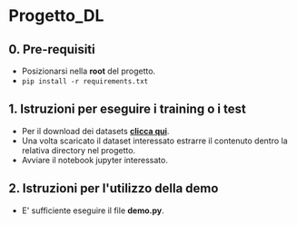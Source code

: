 # Progetto_DL
## 0. Pre-requisiti
- Posizionarsi nella **root** del progetto.
- `pip install -r requirements.txt`
## 1. Istruzioni per eseguire i training o i test
- Per il download dei datasets [**clicca qui**](https://studentiunict-my.sharepoint.com/:f:/g/personal/prrndr00h12g348v_studium_unict_it/EtK2paNSidpAqdwRt1vkiqUBZm93CadxOyTUK49uwWuD7Q?e=r3PM8F).
- Una volta scaricato il dataset interessato estrarre il contenuto dentro la relativa directory nel progetto.
- Avviare il notebook jupyter interessato.

## 2. Istruzioni per l'utilizzo della demo
- E' sufficiente eseguire il file **demo\.py**.